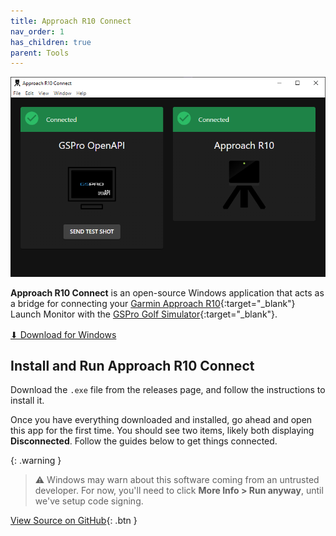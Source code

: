 ```yaml
---
title: Approach R10 Connect
nav_order: 1
has_children: true
parent: Tools
---
```


<img src="/assets/approach_r10_connect/window.png" />

**Approach R10 Connect** is an open-source Windows application that acts as a bridge for connecting your [Garmin Approach R10](https://www.garmin.com/en-US/p/695391){:target="\_blank"} Launch Monitor with the [GSPro Golf Simulator](https://gsprogolf.com/){:target="\_blank"}.

<p style="margin-top: 1rem;">
  <span class="fs-6">
    <a class="btn btn-blue" href="https://github.com/dudewheresmycode/gspro-openconnect-approach-r10/releases/latest" target="\_blank">⬇ Download for Windows</a>
  </span>
</p>

## Install and Run Approach R10 Connect

Download the `.exe` file from the releases page, and follow the instructions to install it.

Once you have everything downloaded and installed, go ahead and open this app for the first time. You should see two items, likely both displaying **Disconnected**. Follow the guides below to get things connected.

{: .warning }

> ⚠️ Windows may warn about this software coming from an untrusted developer. For now, you'll need to click **More Info > Run anyway**, until we've setup code signing.

[View Source on GitHub](https://github.com/dudewheresmycode/gspro-openconnect-approach-r10){: .btn }
